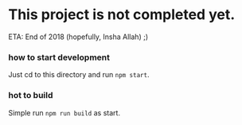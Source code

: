 # This project is not completed yet. 

ETA: End of 2018 (hopefully, Insha Allah) ;)

### how to start development

Just cd to this directory and run `npm start`.

### hot to build 

Simple run `npm run build` as start.



